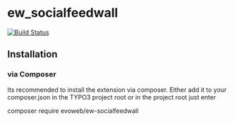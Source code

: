 ew_socialfeedwall
=================

[![Build Status](https://travis-ci.org/evoWeb/ew_socialfeedwall.svg?branch=develop)](https://travis-ci.org/evoWeb/ew_socialfeedwall)

## Installation

### via Composer

Its recommended to install the extension via composer. Either add it to your composer.json
in the TYPO3 project root or in the project root just enter 

composer require evoweb/ew-socialfeedwall
